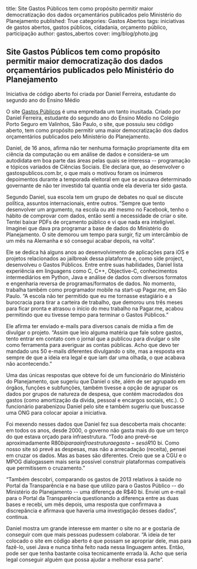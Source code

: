 title: Site Gastos Públicos tem como propósito permitir maior democratização dos dados orçamentários publicados pelo Ministério do Planejamento
published: True
categories: Gastos Abertos
tags: iniciativas de gastos abertos, gastos públicos, cidadania, orçamento público, participação
author: gastos_abertos
cover: img/blog/photo.jpg

## Site Gastos Públicos tem como propósito permitir maior democratização dos dados orçamentários publicados pelo Ministério do Planejamento
Iniciativa de código aberto foi criada por Daniel Ferreira, estudante do segundo ano do Ensino Médio


O site <a href="http://www.gastospublicos.com.br" target="_blank">Gastos Públicos</a> é uma empreitada um tanto inusitada. Criado por Daniel Ferreira, estudante do segundo ano do Ensino Médio no Colégio Porto Seguro em Valinhos, São Paulo, o site, que possuiu seu código aberto, tem como propósito permitir uma maior democratização dos dados orçamentários publicados pelo Ministério do Planejamento.

Daniel, de 16 anos, afirma não ter nenhuma formação propriamente dita em ciência da computação ou em análise de dados e considera-se um autodidata em boa parte das áreas pelas quais se interessa -- programação e tópicos variados de Ciências Sociais. Ele declara que, ao desenvolver o gastospublicos.com.br, o que mais o motivou foram os inúmeros depoimentos durante a temporada eleitoral em que se acusava determinado governante de não ter investido tal quantia onde ela deveria ter sido gasta. 

Segundo Daniel, sua escola tem um grupo de debates no qual se discute política, assuntos internacionais, entre outros. “Sempre que tento desenvolver um argumento, na escola ou até mesmo no Facebook, tenho o hábito de comprovar com dados, então senti a necessidade de criar o site. Tentei baixar PDFs de orçamento público e vi que nada era inteligível. Imaginei que dava pra programar a base de dados do Ministério do Planejamento. O site demorou um tempo para surgir, fiz um intercâmbio de um mês na Alemanha e só consegui acabar depois, na volta”.

Ele se dedica há alguns anos ao desenvolvimento de aplicações para iOS e projetos relacionados ao jailbreak dessa plataforma e, como side project, desenvolveu o Gastos Públicos. Entre entre suas habilidades, Daniel lista experiência em linguagens como C, C++, Objective-C, conhecimentos intermediários em Python, Java e análise de dados com diversos formatos e engenharia reversa de programas/formatos de dados. No momento, trabalha também como programador mobile na start-up Pagar.me, em São Paulo. “A escola não ter permitido que eu me tornasse estagiário e a burocracia para tirar a carteira de trabalho, que demorou uns três meses para ficar pronta e atrasou o início do meu trabalho na Pagar.me, acabou permitindo que eu tivesse tempo para terminar o Gastos Públicos.” 

Ele afirma ter enviado e-mails para diversos canais de mídia a fim de divulgar o projeto. “Assim que leio alguma matéria que fale sobre gastos, tento entrar em contato com o jornal que a publicou para divulgar o site como ferramenta para averiguar as contas públicas. Acho que devo ter mandado uns 50 e-mails diferentes divulgando o site, mas a resposta era sempre de que a ideia era legal e que iam dar uma olhada, o que acabava não acontecendo.”

Uma das únicas respostas que obteve foi de um funcionário do Ministério do Planejamento, que sugeriu que Daniel o site, além de ser agrupado em órgãos, funções e subfunções, também tivesse a opção de agrupar os dados por grupos de natureza de despesa, que contém macrodados dos gastos (como amortização da dívida, pessoal e encargos sociais, etc.). O funcionário parabenizou Daniel pelo site e também sugeriu que buscasse uma ONG para colocar apoiar a iniciativa.

Foi mexendo nesses dados que Daniel fez sua descoberta mais chocante: em todos os anos, desde 2000, o governo não gasta mais do que um terço do que estava orçado para infraestrutura. “Todo ano prevê-se aproximadamente R$80 bi para a infraestrutura e gasta-se só R$10 bi. Como nosso site só prevê as despesas, mas não a arrecadação (receita), pensei em cruzar os dados. Mas as bases são diferentes. Creio que se a CGU e o MPOG dialogassem mais seria possível construir plataformas compatíveis que permitissem o cruzamento.”

“Também descobri, comparando os gastos de 2013 relativos à saúde no Portal da Transparência e na base que utilizo para o Gastos Público -- do Ministério do Planejamento -- uma diferença de R$40 bi. Enviei um e-mail para o Portal da Transparência questionando a diferença entre as duas bases e recebi, um mês depois, uma resposta que confirmava a discrepância e afirmava que haveria uma investigação desses dados”, continua.

Daniel mostra um grande interesse em manter o site no ar e gostaria de conseguir com que mais pessoas pudessem colaborar. “A ideia de ter colocado o site em código aberto é que possam se apropriar dele, mas para fazê-lo, usei Java e nunca tinha feito nada nessa linguagem antes. Então, pode ser que tenha bastante coisa tecnicamente errada lá. Acho que seria legal conseguir alguém que possa ajudar a melhorar essa parte”.
